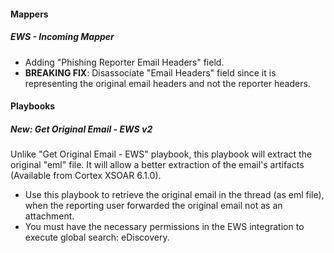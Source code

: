 
#### Mappers
##### EWS - Incoming Mapper
- Adding "Phishing Reporter Email Headers" field.
- **BREAKING FIX**: Disassociate "Email Headers" field since it is representing the original email headers and not the reporter headers.

#### Playbooks
##### New: Get Original Email - EWS v2
Unlike "Get Original Email - EWS" playbook, this playbook will extract the original "eml" file. It will allow a better extraction of the email's artifacts (Available from Cortex XSOAR 6.1.0).

- Use this playbook to retrieve the original email in the thread (as eml file), when the reporting user forwarded the original email not as an attachment.
- You must have the necessary permissions in the EWS integration to execute global search: eDiscovery.
